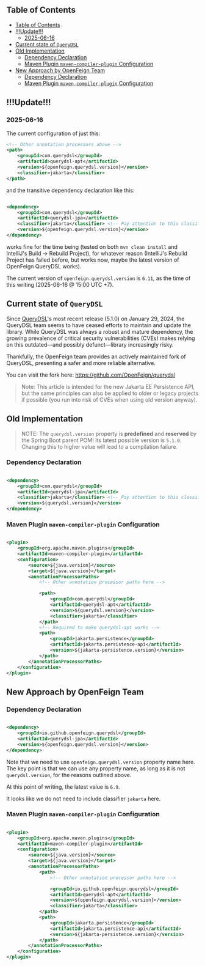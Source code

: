 ## Table of Contents

<!-- TOC -->
  * [Table of Contents](#table-of-contents)
  * [!!!Update!!!](#update)
    * [2025-06-16](#2025-06-16)
  * [Current state of `QueryDSL`](#current-state-of-querydsl)
  * [Old Implementation](#old-implementation)
    * [Dependency Declaration](#dependency-declaration)
    * [Maven Plugin `maven-compiler-plugin` Configuration](#maven-plugin-maven-compiler-plugin-configuration)
  * [New Approach by OpenFeign Team](#new-approach-by-openfeign-team)
    * [Dependency Declaration](#dependency-declaration-1)
    * [Maven Plugin `maven-compiler-plugin` Configuration](#maven-plugin-maven-compiler-plugin-configuration-1)
<!-- TOC -->

## !!!Update!!!

### 2025-06-16

The current configuration of just this:

```xml
<!-- Other annotation processors above -->
<path>
    <groupId>com.querydsl</groupId>
    <artifactId>querydsl-apt</artifactId>
    <version>${openfeign.querydsl.version}</version>
    <classifier>jakarta</classifier>
</path>
```

and the transitive dependency declaration like this:

```xml

<dependency>
    <groupId>com.querydsl</groupId>
    <artifactId>querydsl-jpa</artifactId>
    <classifier>jakarta</classifier> <!-- Pay attention to this classifier -->
    <version>${openfeign.querydsl.version}</version>
</dependency>
```

works fine for the time being (tested on both `mvn clean install` and IntelliJ's Build -> Rebuild Project), for whatever
reason (IntelliJ's Rebuild Project has failed before, but works now, maybe the latest version of OpenFeign QueryDSL
works).

The current version of `openfeign.querydsl.version` is `6.11`, as the time of this writing (2025-06-16 @ 15:00 UTC +7).

## Current state of `QueryDSL`

Since [QueryDSL](https://github.com/querydsl)'s most recent release (5.1.0) on January 29, 2024, the QueryDSL team
seems to have ceased efforts to maintain and update the library. While QueryDSL was always a robust and mature
dependency, the growing prevalence of critical security vulnerabilities (CVEs) makes relying on this outdated—and
possibly defunct—library increasingly risky.

Thankfully, the OpenFeign team provides an actively maintained fork of QueryDSL, presenting a safer and more reliable
alternative.

You can visit the fork here: https://github.com/OpenFeign/querydsl

> Note: This article is intended for the new Jakarta EE Persistence API, but the same principles can also be applied to
> older or legacy projects if possible (you run into risk of CVEs when using old version anyway).

## Old Implementation

> NOTE: The `querydsl.version` property is **predefined** and **reserved** by the Spring Boot parent POM! Its latest
> possible version is `5.1.0`. Changing this to higher value will lead to a compilation failure.

### Dependency Declaration

```xml

<dependency>
    <groupId>com.querydsl</groupId>
    <artifactId>querydsl-jpa</artifactId>
    <classifier>jakarta</classifier> <!-- Pay attention to this classifier -->
    <version>${querydsl.version}</version>
</dependency>
```

### Maven Plugin `maven-compiler-plugin` Configuration

```xml

<plugin>
    <groupId>org.apache.maven.plugins</groupId>
    <artifactId>maven-compiler-plugin</artifactId>
    <configuration>
        <source>${java.version}</source>
        <target>${java.version}</target>
        <annotationProcessorPaths>
            <!-- Other annotation processor paths here -->

            <path>
                <groupId>com.querydsl</groupId>
                <artifactId>querydsl-apt</artifactId>
                <version>${querydsl.version}</version>
                <classifier>jakarta</classifier>
            </path>
            <!-- Required to make querydsl-apt works -->
            <path>
                <groupId>jakarta.persistence</groupId>
                <artifactId>jakarta.persistence-api</artifactId>
                <version>${jakarta-persistence.version}</version>
            </path>
        </annotationProcessorPaths>
    </configuration>
</plugin>
```

## New Approach by OpenFeign Team

### Dependency Declaration

```xml

<dependency>
    <groupId>io.github.openfeign.querydsl</groupId>
    <artifactId>querydsl-jpa</artifactId>
    <version>${openfeign.querydsl.version}</version>
</dependency>
```

Note that we need to use `openfeign.querydsl.version` property name here. The key point is that we can use any property
name, as long as it is not `querydsl.version`, for the reasons outlined above.

At this point of writing, the latest value is `6.9`.

It looks like we do not need to include classifier `jakarta` here.

### Maven Plugin `maven-compiler-plugin` Configuration

```xml

<plugin>
    <groupId>org.apache.maven.plugins</groupId>
    <artifactId>maven-compiler-plugin</artifactId>
    <configuration>
        <source>${java.version}</source>
        <target>${java.version}</target>
        <annotationProcessorPaths>
            <path>
                <!-- Other annotation processor paths here -->

                <groupId>io.github.openfeign.querydsl</groupId>
                <artifactId>querydsl-apt</artifactId>
                <version>${openfeign.querydsl.version}</version>
                <classifier>jakarta</classifier>
            </path>
            <path>
                <groupId>jakarta.persistence</groupId>
                <artifactId>jakarta.persistence-api</artifactId>
                <version>${jakarta-persistence.version}</version>
            </path>
        </annotationProcessorPaths>
    </configuration>
</plugin>
```